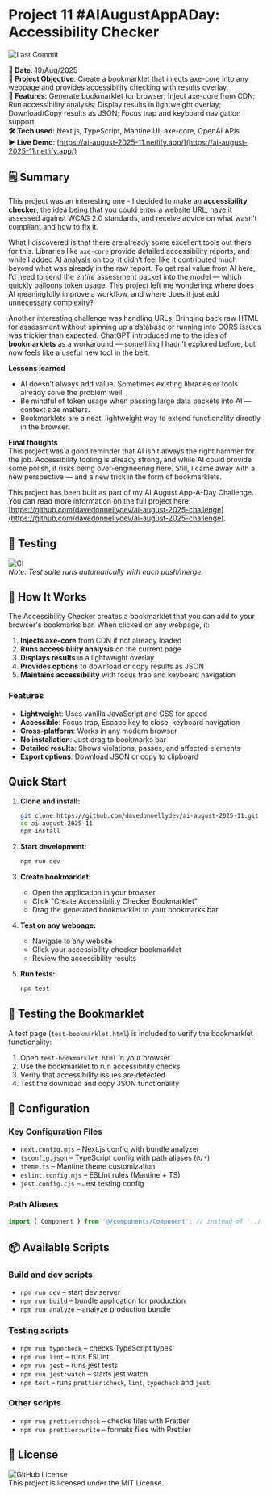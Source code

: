 # Project 11 #AIAugustAppADay: Accessibility Checker

![Last Commit](https://img.shields.io/github/last-commit/davedonnellydev/ai-august-2025-11)

**📆 Date**: 19/Aug/2025  
**🎯 Project Objective**: Create a bookmarklet that injects axe-core into any webpage and provides accessibility checking with results overlay.  
**🚀 Features**: Generate bookmarklet for browser; Inject axe-core from CDN; Run accessibility analysis; Display results in lightweight overlay; Download/Copy results as JSON; Focus trap and keyboard navigation support  
**🛠️ Tech used**: Next.js, TypeScript, Mantine UI, axe-core, OpenAI APIs  
**▶️ Live Demo**: [https://ai-august-2025-11.netlify.app/](https://ai-august-2025-11.netlify.app/)  

## 🗒️ Summary

This project was an interesting one - I decided to make an **accessibility checker**, the idea being that you could enter a website URL, have it assessed against WCAG 2.0 standards, and receive advice on what wasn’t compliant and how to fix it.  

What I discovered is that there are already some excellent tools out there for this. Libraries like `axe-core` provide detailed accessibility reports, and while I added AI analysis on top, it didn’t feel like it contributed much beyond what was already in the raw report. To get real value from AI here, I’d need to send the *entire* assessment packet into the model — which quickly balloons token usage. This project left me wondering: where does AI meaningfully improve a workflow, and where does it just add unnecessary complexity?  

Another interesting challenge was handling URLs. Bringing back raw HTML for assessment without spinning up a database or running into CORS issues was trickier than expected. ChatGPT introduced me to the idea of **bookmarklets** as a workaround — something I hadn’t explored before, but now feels like a useful new tool in the belt.  

**Lessons learned**  
- AI doesn’t always add value. Sometimes existing libraries or tools already solve the problem well.  
- Be mindful of token usage when passing large data packets into AI — context size matters.  
- Bookmarklets are a neat, lightweight way to extend functionality directly in the browser.  

**Final thoughts**  
This project was a good reminder that AI isn’t always the right hammer for the job. Accessibility tooling is already strong, and while AI could provide some polish, it risks being over-engineering here. Still, I came away with a new perspective — and a new trick in the form of bookmarklets.  

This project has been built as part of my AI August App-A-Day Challenge. You can read more information on the full project here: [https://github.com/davedonnellydev/ai-august-2025-challenge](https://github.com/davedonnellydev/ai-august-2025-challenge).

## 🧪 Testing

![CI](https://github.com/davedonnellydev/ai-august-2025-11/actions/workflows/npm_test.yml/badge.svg)  
_Note: Test suite runs automatically with each push/merge._

## 🚀 How It Works

The Accessibility Checker creates a bookmarklet that you can add to your browser's bookmarks bar. When clicked on any webpage, it:

1. **Injects axe-core** from CDN if not already loaded
2. **Runs accessibility analysis** on the current page
3. **Displays results** in a lightweight overlay
4. **Provides options** to download or copy results as JSON
5. **Maintains accessibility** with focus trap and keyboard navigation

### Features

- **Lightweight**: Uses vanilla JavaScript and CSS for speed
- **Accessible**: Focus trap, Escape key to close, keyboard navigation
- **Cross-platform**: Works in any modern browser
- **No installation**: Just drag to bookmarks bar
- **Detailed results**: Shows violations, passes, and affected elements
- **Export options**: Download JSON or copy to clipboard

## Quick Start

1. **Clone and install:**

   ```bash
   git clone https://github.com/davedonnellydev/ai-august-2025-11.git
   cd ai-august-2025-11
   npm install
   ```

2. **Start development:**

   ```bash
   npm run dev
   ```

3. **Create bookmarklet:**
   - Open the application in your browser
   - Click "Create Accessibility Checker Bookmarklet"
   - Drag the generated bookmarklet to your bookmarks bar

4. **Test on any webpage:**
   - Navigate to any website
   - Click your accessibility checker bookmarklet
   - Review the accessibility results

5. **Run tests:**
   ```bash
   npm test
   ```

## 🧪 Testing the Bookmarklet

A test page (`test-bookmarklet.html`) is included to verify the bookmarklet functionality:

1. Open `test-bookmarklet.html` in your browser
2. Use the bookmarklet to run accessibility checks
3. Verify that accessibility issues are detected
4. Test the download and copy JSON functionality

## 🔧 Configuration

### Key Configuration Files

- `next.config.mjs` – Next.js config with bundle analyzer
- `tsconfig.json` – TypeScript config with path aliases (`@/*`)
- `theme.ts` – Mantine theme customization
- `eslint.config.mjs` – ESLint rules (Mantine + TS)
- `jest.config.cjs` – Jest testing config

### Path Aliases

```ts
import { Component } from '@/components/Component'; // instead of '../../../components/Component'
```

## 📦 Available Scripts

### Build and dev scripts

- `npm run dev` – start dev server
- `npm run build` – bundle application for production
- `npm run analyze` – analyze production bundle

### Testing scripts

- `npm run typecheck` – checks TypeScript types
- `npm run lint` – runs ESLint
- `npm run jest` – runs jest tests
- `npm run jest:watch` – starts jest watch
- `npm test` – runs `prettier:check`, `lint`, `typecheck` and `jest`

### Other scripts

- `npm run prettier:check` – checks files with Prettier
- `npm run prettier:write` – formats files with Prettier

## 📜 License

![GitHub License](https://img.shields.io/github/license/davedonnellydev/ai-august-2025-11)  
This project is licensed under the MIT License.
